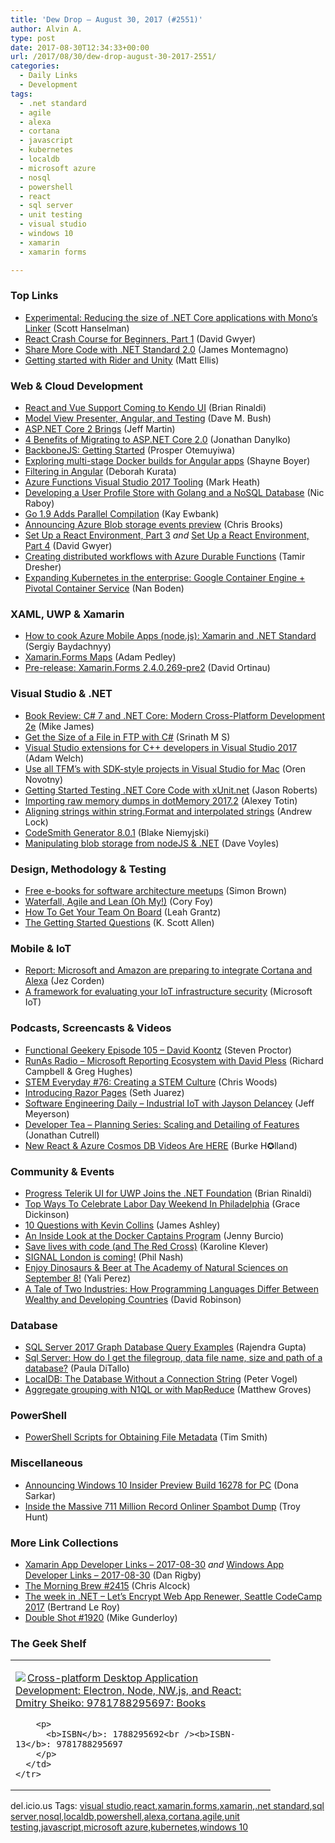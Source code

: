 ```yaml
---
title: 'Dew Drop – August 30, 2017 (#2551)'
author: Alvin A.
type: post
date: 2017-08-30T12:34:33+00:00
url: /2017/08/30/dew-drop-august-30-2017-2551/
categories:
  - Daily Links
  - Development
tags:
  - .net standard
  - agile
  - alexa
  - cortana
  - javascript
  - kubernetes
  - localdb
  - microsoft azure
  - nosql
  - powershell
  - react
  - sql server
  - unit testing
  - visual studio
  - windows 10
  - xamarin
  - xamarin forms

---
```

### <a name="top"></a>Top Links

  * <a href="http://feeds.hanselman.com/~/452296766/0/scotthanselman~Experimental-Reducing-the-size-of-NET-Core-applications-with-Monos-Linker.aspx" target="_blank">Experimental: Reducing the size of .NET Core applications with Mono&#8217;s Linker</a> (Scott Hanselman)
  * <a href="https://code.tutsplus.com/tutorials/react-crash-course-for-beginners-part-1--cms-29291" target="_blank">React Crash Course for Beginners, Part 1</a> (David Gwyer)
  * <a href="https://blog.xamarin.com/share-code-net-standard-2-0/" target="_blank">Share More Code with .NET Standard 2.0</a> (James Montemagno)
  * <a href="https://blog.jetbrains.com/dotnet/2017/08/30/getting-started-rider-unity/" target="_blank">Getting started with Rider and Unity</a> (Matt Ellis)



### <a name="web"></a>Web & Cloud Development

  * <a href="http://www.telerik.com/blogs/react-and-vue-support-coming-to-kendo-ui" target="_blank">React and Vue Support Coming to Kendo UI</a> (Brian Rinaldi)
  * <a href="https://blog.dmbcllc.com/model-view-presenter-angular-testing/" target="_blank">Model View Presenter, Angular, and Testing</a> (Dave M. Bush)
  * <a href="http://www.infoq.com/news/2017/08/aspnetcore2-release?utm_campaign=infoq_content&utm_source=infoq&utm_medium=feed&utm_term=global" target="_blank">ASP.NET Core 2 Brings</a> (Jeff Martin)
  * <a href="https://dzone.com/articles/4-benefits-of-migrating-to-aspnet-core-20?utm_medium=feed&utm_source=feedpress.me&utm_campaign=Feed%3A+dzone%2Fwebdev" target="_blank">4 Benefits of Migrating to ASP.NET Core 2.0</a> (Jonathan Danylko)
  * <a href="https://auth0.com/blog/backbonejs-getting-started/" target="_blank">BackboneJS: Getting Started</a> (Prosper Otemuyiwa)
  * <a href="http://feedproxy.google.com/~r/Tattoocoder/~3/US88QZCy6Lo/" target="_blank">Exploring multi-stage Docker builds for Angular apps</a> (Shayne Boyer)
  * <a href="https://blogs.msmvps.com/deborahk/filtering-in-angular/" target="_blank">Filtering in Angular</a> (Deborah Kurata)
  * <a href="http://markheath.net/post/azure-functions-vs2017-tooling-intro" target="_blank">Azure Functions Visual Studio 2017 Tooling</a> (Mark Heath)
  * <a href="https://blog.couchbase.com/developing-user-profile-store-golang-nosql-database/" target="_blank">Developing a User Profile Store with Golang and a NoSQL Database</a> (Nic Raboy)
  * <a href="http://www.i-programmer.info/news/98-languages/11080-go-19-adds-parallel-compilation.html" target="_blank">Go 1.9 Adds Parallel Compilation</a> (Kay Ewbank)
  * <a href="https://azure.microsoft.com/blog/announcing-azure-blob-storage-events-preview/" target="_blank">Announcing Azure Blob storage events preview</a> (Chris Brooks)
  * <a href="https://code.tutsplus.com/tutorials/setup-a-react-environment-part-3--cms-29105" target="_blank">Set Up a React Environment, Part 3</a> _and_ <a href="https://code.tutsplus.com/tutorials/setup-a-react-environment-part-4--cms-29108" target="_blank">Set Up a React Environment, Part 4</a> (David Gwyer)
  * <a href="https://blogs.msdn.microsoft.com/mvpawardprogram/2017/08/29/azure-durable-functions/" target="_blank">Creating distributed workflows with Azure Durable Functions</a> (Tamir Dresher)
  * <a href="http://feedproxy.google.com/~r/GoogleforWork/~3/iIDfLHRupOQ/" target="_blank">Expanding Kubernetes in the enterprise: Google Container Engine + Pivotal Container Service</a> (Nan Boden)



### <a name="silverlight"></a>XAML, UWP & Xamarin

  * <a href="http://feedproxy.google.com/~r/CanDevs/~3/fES6En257Iw/" target="_blank">How to cook Azure Mobile Apps (node.js): Xamarin and .NET Standard</a> (Sergiy Baydachnyy)
  * <a href="https://xamarinhelp.com/xamarin-forms-maps/" target="_blank">Xamarin.Forms Maps</a> (Adam Pedley)
  * <a href="https://releases.xamarin.com/pre-release-xamarin-forms-2-4-0-269-pre2/" target="_blank">Pre-release: Xamarin.Forms 2.4.0.269-pre2</a> (David Ortinau)



### <a name="dotnet"></a>Visual Studio & .NET

  * <a href="http://www.i-programmer.info/bookreviews/2-csharp/11078-c-7-and-net-core-modern-cross-platform-development-2nd-ed-.html" target="_blank">Book Review: C# 7 and .NET Core: Modern Cross-Platform Development 2e</a> (Mike James)
  * <a href="http://www.devx.com/tips/dot-net/c-sharp/c-get-size-of-a-file-in-ftp-170426114025.html" target="_blank">Get the Size of a File in FTP with C#</a> (Srinath M S)
  * <a href="https://blogs.msdn.microsoft.com/vcblog/2017/08/29/visual-studio-extensions-for-c-developers-in-visual-studio-2017/" target="_blank">Visual Studio extensions for C++ developers in Visual Studio 2017</a> (Adam Welch)
  * <a href="https://oren.codes/2017/08/29/use-all-tfms-with-sdk-style-projects-in-visual-studio-for-mac/" target="_blank">Use all TFM’s with SDK-style projects in Visual Studio for Mac</a> (Oren Novotny)
  * <a href="http://dontcodetired.com/blog/post/Getting-Started-Testing-NET-Core-Code-with-xUnitnet" target="_blank">Getting Started Testing .NET Core Code with xUnit.net</a> (Jason Roberts)
  * <a href="https://blog.jetbrains.com/dotnet/2017/08/29/importing-raw-memory-dumps-dotmemory-2017-2/" target="_blank">Importing raw memory dumps in dotMemory 2017.2</a> (Alexey Totin)
  * <a href="https://andrewlock.net/aligning-strings-within-string-format-and-interpolated-strings/" target="_blank">Aligning strings within string.Format and interpolated strings</a> (Andrew Lock)
  * <a href="http://blog.codesmithtools.com/codesmith-generator-8-0-1/" target="_blank">CodeSmith Generator 8.0.1</a> (Blake Niemyjski)
  * <a href="http://www.davevoyles.com/2017/08/29/manipulating-blob-storage-nodejs-net/" target="_blank">Manipulating blob storage from nodeJS & .NET</a> (Dave Voyles)



### <a name="design"></a>Design, Methodology & Testing

  * <a href="http://www.codingthearchitecture.com/2017/08/29/free_e_books_for_software_architecture_meetups.html" target="_blank">Free e-books for software architecture meetups</a> (Simon Brown)
  * <a href="https://blog.coryfoy.com/2017/08/waterfall-agile-and-lean-oh-my/" target="_blank">Waterfall, Agile and Lean (Oh My!)</a> (Cory Foy)
  * <a href="http://feedproxy.google.com/~r/Typemock/~3/-JkaEYA8p_4/201708unit-testing-how-to-get-your-team-on-board-html.html" target="_blank">How To Get Your Team On Board</a> (Leah Grantz)
  * <a href="http://odetocode.com/blogs/scott/archive/2017/08/29/the-getting-started-questions.aspx" target="_blank">The Getting Started Questions</a> (K. Scott Allen)



### <a name="mobile"></a>Mobile & IoT

  * <a href="http://feedproxy.google.com/~r/wmexperts/~3/msiEtNJs6IM/report-microsoft-and-amazon-are-preparing-integrate-cortana-and-alexa" target="_blank">Report: Microsoft and Amazon are preparing to integrate Cortana and Alexa</a> (Jez Corden)
  * <a href="https://blogs.microsoft.com/iot/2017/08/29/a-framework-for-evaluating-your-iot-infrastructure-security/" target="_blank">A framework for evaluating your IoT infrastructure security</a> (Microsoft IoT)



### <a name="podcasts"></a>Podcasts, Screencasts & Videos

  * <a href="https://www.functionalgeekery.com/episode-105-david-koontz/" target="_blank">Functional Geekery Episode 105 – David Koontz</a> (Steven Proctor)
  * <a href="http://feedproxy.google.com/~r/RunaAsRadioWma/~3/LdmDmbBVQSI/default.aspx" target="_blank">RunAs Radio &#8211; Microsoft Reporting Ecosystem with David Pless</a> (Richard Campbell & Greg Hughes)
  * <a href="http://remarkablechatter.com/stem-everyday-76-creating-stem-culture/" target="_blank">STEM Everyday #76: Creating a STEM Culture</a> (Chris Woods)
  * <a href="https://channel9.msdn.com/Blogs/Seth-Juarez/Introducing-Razor-Pages?WT.mc_id=DX_MVP4025064" target="_blank">Introducing Razor Pages</a> (Seth Juarez)
  * <a href="http://softwareengineeringdaily.com/2017/08/30/industrial-iot-with-jayson-delancey/" target="_blank">Software Engineering Daily &#8211; Industrial IoT with Jayson Delancey</a> (Jeff Meyerson)
  * <a href="http://developertea.simplecast.fm/episodes/5c0d4226/planning-series-scaling-and-detailing-of-features" target="_blank">Developer Tea &#8211; Planning Series: Scaling and Detailing of Features</a> (Jonathan Cutrell)
  * <a href="https://medium.com/burke-knows-words/new-react-azure-cosmos-db-videos-are-here-bb75f29c28af?source=rss----4589066e7886---4" target="_blank">New React & Azure Cosmos DB Videos Are HERE</a> (Burke H✪lland)



### <a name="events"></a>Community & Events

  * <a href="http://www.telerik.com/blogs/progress-telerik-ui-for-uwp-joins-net-foundation" target="_blank">Progress Telerik UI for UWP Joins the .NET Foundation</a> (Brian Rinaldi)
  * <a href="http://www.uwishunu.com/2017/08/top-ways-celebrate-labor-day-weekend-philadelphia/" target="_blank">Top Ways To Celebrate Labor Day Weekend In Philadelphia</a> (Grace Dickinson)
  * <a href="http://www.imaginativeuniversal.com/blog/2017/08/29/10-questions-with-kevin-collins/" target="_blank">10 Questions with Kevin Collins</a> (James Ashley)
  * <a href="https://blog.docker.com/2017/08/inside-look-docker-captains-program/" target="_blank">An Inside Look at the Docker Captains Program</a> (Jenny Burcio)
  * <a href="http://www.karolikl.com/2017/08/save-lives-with-code-and-red-cross.html" target="_blank">Save lives with code (and The Red Cross)</a> (Karoline Klever)
  * <a href="https://twilioinc.wpengine.com/2017/08/signal-london-is-coming.html" target="_blank">SIGNAL London is coming!</a> (Phil Nash)
  * <a href="http://www.geekadelphia.com/2017/08/29/enjoy-dinosaurs-beer-at-the-academy-of-natural-sciences-on-september-8/" target="_blank">Enjoy Dinosaurs & Beer at The Academy of Natural Sciences on September 8!</a> (Yali Perez)
  * <a href="https://stackoverflow.blog/2017/08/29/tale-two-industries-programming-languages-differ-wealthy-developing-countries/" target="_blank">A Tale of Two Industries: How Programming Languages Differ Between Wealthy and Developing Countries</a> (David Robinson)



### <a name="sql"></a>Database

  * <a href="http://feedproxy.google.com/~r/MSSQLTips-LatestSqlServerTips/~3/rNofxx38XbQ/tip.asp" target="_blank">SQL Server 2017 Graph Database Query Examples</a> (Rajendra Gupta)
  * <a href="http://feedproxy.google.com/~r/geekswithblogs/~3/o3R7qVYFyGY/sql-server-how-do-i-get-the-filegroup-data-file.aspx" target="_blank">Sql Server: How do I get the filegroup, data file name, size and path of a database?</a> (Paula DiTallo)
  * <a href="https://visualstudiomagazine.com/articles/2017/08/28/tip-localdb.aspx" target="_blank">LocalDB: The Database Without a Connection String</a> (Peter Vogel)
  * <a href="http://feedproxy.google.com/~r/CrossCuttingConcerns/~3/VJmXFIzzz7M/Aggregate-grouping-N1QL-MapReduce" target="_blank">Aggregate grouping with N1QL or with MapReduce</a> (Matthew Groves)



### <a name="ps"></a>PowerShell

  * <a href="http://feedproxy.google.com/~r/MSSQLTips-LatestSqlServerTips/~3/uVwm9vRqGhM/tip.asp" target="_blank">PowerShell Scripts for Obtaining File Metadata</a> (Tim Smith)



### <a name="misc"></a>Miscellaneous

  * <a href="http://blogs.windows.com/windowsexperience/2017/08/29/announcing-windows-10-insider-preview-build-16278-pc/?WT.mc_id=DX_MVP4025064" target="_blank">Announcing Windows 10 Insider Preview Build 16278 for PC</a> (Dona Sarkar)
  * <a href="http://feedproxy.google.com/~r/TroyHunt/~3/trlyP1Wux7g/" target="_blank">Inside the Massive 711 Million Record Onliner Spambot Dump</a> (Troy Hunt)



### <a name="links"></a>More Link Collections

  * <a href="https://www.allaboutxamarin.com/2017/08/xamarin-app-developer-links-2017-08-30/" target="_blank">Xamarin App Developer Links &#8211; 2017-08-30</a> _and_ <a href="https://www.windowsappdev.com/2017/08/windows-app-developer-links-2017-08-30/" target="_blank">Windows App Developer Links &#8211; 2017-08-30</a> (Dan Rigby)
  * <a href="http://feedproxy.google.com/~r/ReflectivePerspective/~3/gTJDGov1DqI/" target="_blank">The Morning Brew #2415</a> (Chris Alcock)
  * <a href="https://blogs.msdn.microsoft.com/dotnet/2017/08/29/the-week-in-net/" target="_blank">The week in .NET – Let’s Encrypt Web App Renewer, Seattle CodeCamp 2017</a> (Bertrand Le Roy)
  * <a href="https://afreshcup.com/home/2017/08/30/double-shot-1920.html" target="_blank">Double Shot #1920</a> (Mike Gunderloy)



### <a name="shelf"></a>The Geek Shelf

<div class="wlWriterEditableSmartContent" id="scid:7dc1bd33-94bd-46fd-a20b-0131235bcd47:98c89b7c-65f7-4d98-9c04-064b32fa0a6b" style="margin: 0px; padding: 0px; float: none; display: inline;">
  <table cellspacing="0" cellpadding="2" width="400" border="0" unselectable="on">
    <tr>
      <td valign="top" width="400">
        <p>
          <a title="Cross-platform Desktop Application Development: Electron, Node, NW.js, and React: Dmitry Sheiko: 9781788295697: Books" href="http://www.amazon.com/exec/obidos/ASIN/1788295692/amavin-20"><img data-recalc-dims="1" decoding="async" src="https://i0.wp.com/images-na.ssl-images-amazon.com/images/I/51qzuDvNS3L._AC_US218_.jpg?w=660&#038;ssl=1" border="0" align="left" style="float:left" />Cross-platform Desktop Application Development: Electron, Node, NW.js, and React: Dmitry Sheiko: 9781788295697: Books</a>
        </p>
        
        <p>
          <b>ISBN</b>: 1788295692<br /><b>ISBN-13</b>: 9781788295697
        </p>
      </td>
    </tr>
  </table>
</div>



<div class="wlWriterEditableSmartContent" id="scid:77ECF5F8-D252-44F5-B4EB-D463C5396A79:b1a04953-7333-4f56-b995-ccc802ed3b65" style="margin: 0px; padding: 0px; float: none; display: inline;">
  del.icio.us Tags: <a href="http://del.icio.us/popular/visual+studio" rel="tag">visual studio</a>,<a href="http://del.icio.us/popular/react" rel="tag">react</a>,<a href="http://del.icio.us/popular/xamarin.forms" rel="tag">xamarin.forms</a>,<a href="http://del.icio.us/popular/xamarin" rel="tag">xamarin</a>,<a href="http://del.icio.us/popular/.net+standard" rel="tag">.net standard</a>,<a href="http://del.icio.us/popular/sql+server" rel="tag">sql server</a>,<a href="http://del.icio.us/popular/nosql" rel="tag">nosql</a>,<a href="http://del.icio.us/popular/localdb" rel="tag">localdb</a>,<a href="http://del.icio.us/popular/powershell" rel="tag">powershell</a>,<a href="http://del.icio.us/popular/alexa" rel="tag">alexa</a>,<a href="http://del.icio.us/popular/cortana" rel="tag">cortana</a>,<a href="http://del.icio.us/popular/agile" rel="tag">agile</a>,<a href="http://del.icio.us/popular/unit+testing" rel="tag">unit testing</a>,<a href="http://del.icio.us/popular/javascript" rel="tag">javascript</a>,<a href="http://del.icio.us/popular/microsoft+azure" rel="tag">microsoft azure</a>,<a href="http://del.icio.us/popular/kubernetes" rel="tag">kubernetes</a>,<a href="http://del.icio.us/popular/windows+10" rel="tag">windows 10</a>
</div>